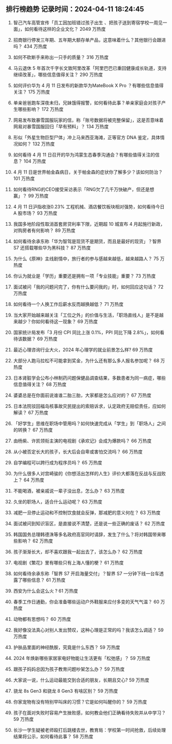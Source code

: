 
## 排行榜趋势 记录时间：2024-04-11 18:24:45
  
  1. 智己汽车高管宣传「员工因加班错过孩子出生 、把孩子送到寄宿学校一周见一面」，如何看待这样的企业文化？ 2049 万热度
    
  2. 招商银行停发三年期、五年期大额存单产品，这意味着什么？其他银行会跟进吗？ 434 万热度
    
  3. 如何不砍断手来称出一只手的质量？ 316 万热度
    
  4. 马云退休 5 年首次千字长文致阿里改革「阿里巴巴已重回健康成长轨道，支持继续改革」，哪些信息值得关注？ 290 万热度
    
  5. 如何评价华为 4 月 11 日发布的新款华为MateBook X Pro ？有哪些信息值得关注？ 175 万热度
    
  6. 单亲爸爸跑车深夜未归，兄妹饿得报警，如何看待此事？单亲家庭会对孩子产生哪些影响？ 172 万热度
    
  7. 网易发布致暴雪国服玩家的信，称「账号数据将被完整保留」，这是否意味着网易对暴雪国服回归「早有预料」？ 134 万热度
    
  8. 形似「外星生物巨型尸体」冲上马来西亚海滩，正等官方 DNA 鉴定，具体情况如何？ 132 万热度
    
  9. 如何看待 4 月 11 日召开的华为鸿蒙生态春季沟通会？有哪些值得关注的信息？ 104 万热度
    
  10. 4 月 11 日是世界帕金森病日，关于帕金森的症状你了解多少？该如何防治？ 101 万热度
    
  11. 如何看待RNG的CEO接受采访表示「RNG欠了几千万快破产，但还是想赢」？ 99 万热度
    
  12. 4 月 11 日沪指收涨0.23% 工程机械、酒店餐饮板块相对强势，如何看待今日 A 股市场？ 93 万热度
    
  13. 我国多地阶段性取消首套房贷利率下限，近期超 10 城宣布 4 月起施行新政，对购房者有何影响？ 89 万热度
    
  14. 如何看待余承东称「华为智驾是现货不是期货，而且是最好的现货」？智界 S7 还搭载哪些华为黑科技？ 87 万热度
    
  15. 为什么《原神》主线剧情中，旅行者的参与感越来越低，越来越路人？ 75 万热度
    
  16. 你认为就业是「学历」重要还是拥有一项「专业技能」重要？ 73 万热度
    
  17. 面试被问「我的问题问完了，你有什么要问我的」时，如何回应这句话？ 72 万热度
    
  18. 如何看待一个人换工作后薪水反而越换越低？ 71 万热度
    
  19. 当大家开始越来越关注「工位之外」的价值与生活，「职场直线人」是不是越来越少？你如何看待这一现象？ 69 万热度
    
  20. 国家统计局发布「3 月份 CPI 同比上涨 0.1%，PPI 同比下降 2.8%」，如何看待该数据？ 69 万热度
    
  21. 最近心理咨询行业大火，2024 年心理学的就业前景怎么样? 69 万热度
    
  22. 大部分人跑马拉松不可能拿到奖金，为什么还有那么多人报名参加呢？ 68 万热度
    
  23. 日本肾脏学会公布小林制药问题保健品调查结果，多数患者为同一病症，哪些信息值得关注？ 68 万热度
    
  24. 婆婆总是在你面前说谁谁二胎三胎，大家都是怎么应对的？ 67 万热度
    
  25. 日本法院驳回福岛核事故灾民提出的索赔诉求，认定政府无赔偿责任，应如何解读？ 67 万热度
    
  26. 「好学生」思维在职场中管用吗？如何快速完成从「学生」到「职场人」之间的转换？ 67 万热度
    
  27. 由杨紫、许凯领衔主演的电视剧《承欢记》会成为爆款吗？ 66 万热度
    
  28. 从小被否定长大的孩子，长大后会自卑或害怕交流吗？ 66 万热度
    
  29. 自学编程可以跨行成为程序员吗？ 65 万热度
    
  30. 为什么很多人对宫崎骏的《你想活出怎样的人生》评价大都落在反战与反战败上？ 64 万热度
    
  31. 不能喝酒，被亲戚说一辈子没出息，怎么办？ 63 万热度
    
  32. 久坐的职场人，适合什么运动呢？ 63 万热度
    
  33. 减肥一旦停止运动和不控制饮食就会反弹，那减肥的意义何在？ 63 万热度
    
  34. 面试被问到知识盲区，是直接说不清楚，还是说一些正确的废话？ 62 万热度
    
  35. 韩国国务总理韩德洙等多名政府高官同时请辞，发生了什么？将对韩国带来哪些影响？ 62 万热度
    
  36. 孩子渐渐长大，却不喜欢跟我一起出去了，该怎么办？ 62 万热度
    
  37. 电视剧《繁花》里有哪些只有上海人懂的梗？ 61 万热度
    
  38. 如何看待余承东称「智界 S7 开启海量交付」？智界 S7 一分钟下线一台车透露了哪些信息？ 61 万热度
    
  39. 西安为什么会这么火 ? 61 万热度
    
  40. 春季工作日通勤，你会准备哪些运动户外鞋服来应付多变的天气气温？ 60 万热度
    
  41. 动物都有思想吗？ 60 万热度
    
  42. 我好像没法真心对别人发出赞叹，这种心理是正常的吗？我该怎么调适？ 59 万热度
    
  43. 护肤品里面的神经酰胺，究竟是什么东西？ 59 万热度
    
  44. 2024 年焕新哪些家居家电好物能让生活更有「松弛感」？ 59 万热度
    
  45. 跟孩子妈妈总因为孩子教育问题吵架怎么办？ 59 万热度
    
  46. 大家说一说，什么运动最能交到合适的朋友，长期且交心? 59 万热度
    
  47. 骁龙 8s Gen3 和骁龙 8 Gen3 有啥区别？ 59 万热度
    
  48. 你家宠物有没有特别早叫床的习惯？它是如何叫醒你的？ 59 万热度
    
  49. 孩子在面对失败时容易产生挫败感，如何教会他们正确看待失败并从中学习？ 59 万热度
    
  50. 长沙一学生疑被老师殴打后跳楼去世，教育局：学校第一时间抢救，后续处理结果将公示，如何看待此事？ 58 万热度
    